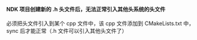 #### NDK 项目创建新的 .h 头文件后，无法正常引入其他头系统的头文件

必须把头文件引入到某个 cpp 文件中，该 cpp 文件添加到 CMakeLists.txt 中，sync 后才能正常（.h 文件可以引入其他头文件了）